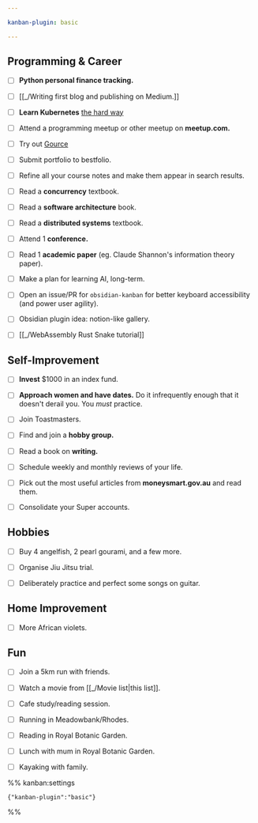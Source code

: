 ```yaml
---

kanban-plugin: basic

---
```


## Programming & Career

- [ ] **Python personal finance tracking.**
- [ ] [[_/Writing first blog  and publishing on Medium.]]
- [ ] **Learn Kubernetes** [the hard way](https://github.com/kelseyhightower/kubernetes-the-hard-way)
- [ ] Attend a programming meetup or other meetup on **meetup.com.**
- [ ] Try out [Gource](https://www.youtube.com/watch?v=DDhPBtzRuLY&ab_channel=MikeM%C3%B8llerNielsen)
- [ ] Submit portfolio to bestfolio.
- [ ] Refine all your course notes and make them appear in search results.
- [ ] Read a **concurrency** textbook.
- [ ] Read a **software architecture** book.
- [ ] Read a **distributed systems** textbook.
- [ ] Attend 1 **conference.**
- [ ] Read 1 **academic paper** (eg. Claude Shannon's information theory paper).
- [ ] Make a plan for learning AI, long-term.
- [ ] Open an issue/PR for `obsidian-kanban` for better keyboard accessibility (and power user agility).
- [ ] Obsidian plugin idea: notion-like gallery.
- [ ] [[_/WebAssembly Rust Snake tutorial]]


## Self-Improvement

- [ ] **Invest** $1000 in an index fund.
- [ ] **Approach women and have dates.** Do it infrequently enough that it doesn't derail you. You *must* practice.
- [ ] Join Toastmasters.
- [ ] Find and join a **hobby group.**
- [ ] Read a book on **writing.**
- [ ] Schedule weekly and monthly reviews of your life.
- [ ] Pick out the most useful articles from **moneysmart.gov.au** and read them.
- [ ] Consolidate your Super accounts.


## Hobbies

- [ ] Buy 4 angelfish, 2 pearl gourami, and a few more.
- [ ] Organise Jiu Jitsu trial.
- [ ] Deliberately practice and perfect some songs on guitar.


## Home Improvement

- [ ] More African violets.


## Fun

- [ ] Join a 5km run with friends.
- [ ] Watch a movie from [[_/Movie list|this list]].
- [ ] Cafe study/reading session.
- [ ] Running in Meadowbank/Rhodes.
- [ ] Reading in Royal Botanic Garden.
- [ ] Lunch with mum in Royal Botanic Garden.
- [ ] Kayaking with family.




%% kanban:settings
```
{"kanban-plugin":"basic"}
```
%%
